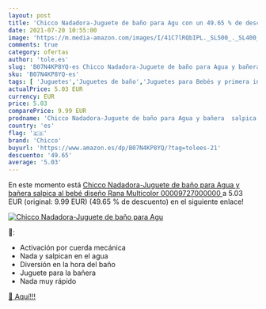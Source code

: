 ```yaml
---
layout: post
title: 'Chicco Nadadora-Juguete de baño para Agu con un 49.65 % de descuento'
date: 2021-07-20 10:55:00
image: 'https://m.media-amazon.com/images/I/41C7lRQbIPL._SL500_._SL400_.jpg'
comments: true
category: ofertas
author: 'tole.es'
slug: 'B07N4KP8YQ-es Chicco Nadadora-Juguete de baño para Agua y bañera salpica...'
sku: 'B07N4KP8YQ-es'
tags: [ 'Juguetes','Juguetes de baño','Juguetes para Bebés y primera infancia','Juguetes y juegos','bebé','chicco', ]
actualPrice: 5.03 EUR
currency: EUR
price: 5.03
comparePrice: 9.99 EUR
prodname: 'Chicco Nadadora-Juguete de baño para Agua y bañera  salpica al bebé  diseño Rana  Multicolor  00009727000000 '
country: 'es'
flag: '🇪🇸'
brand: 'Chicco'
buyurl: 'https://www.amazon.es/dp/B07N4KP8YQ/?tag=tolees-21'
descuento: '49.65'
average: '5.03'
---
```


En este momento está [Chicco Nadadora-Juguete de baño para Agua y bañera  salpica al bebé  diseño Rana  Multicolor  00009727000000 ](https://www.amazon.es/dp/B07N4KP8YQ/?tag=tolees-21) a 5.03 EUR (original: 9.99 EUR) (49.65 %  de descuento) en el siguiente enlace!

[![Chicco Nadadora-Juguete de baño para Agu](https://m.media-amazon.com/images/I/41C7lRQbIPL._SL500_._SL400_.jpg)](https://www.amazon.es/dp/B07N4KP8YQ/?tag=tolees-21)

🔎:

- Activación por cuerda mecánica
- Nada y salpican en el agua
- Diversión en la hora del baño
- Juguete para la bañera
- Nada muy rápido

[🛒 Aquí!!!](https://www.amazon.es/dp/B07N4KP8YQ/?tag=tolees-21)
